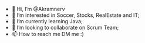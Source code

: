 - 👋 Hi, I’m @Akramnerv
- 👀 I’m interested in Soccer, Stocks, RealEstate and IT;
- 🌱 I’m currently learning Java;
- 💞️ I’m looking to collaborate on Scrum Team;
- 📫 How to reach me DM me :)

<!---
Akramnerv/Akramnerv is a ✨ special ✨ repository because its `README.md` (this file) appears on your GitHub profile.
You can click the Preview link to take a look at your changes.
--->
